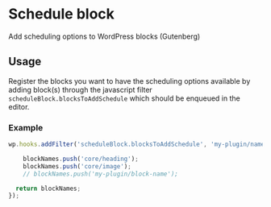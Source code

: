# Schedule block

Add scheduling options to WordPress blocks (Gutenberg)

## Usage

Register the blocks you want to have the scheduling options available by adding block(s) through the javascript filter `scheduleBlock.blocksToAddSchedule` which should be enqueued in the editor.

### Example

```javascript
wp.hooks.addFilter('scheduleBlock.blocksToAddSchedule', 'my-plugin/namespace', function( blockNames ) {

	blockNames.push('core/heading');
	blockNames.push('core/image');
	// blockNames.push('my-plugin/block-name');

  return blockNames;
});
```
